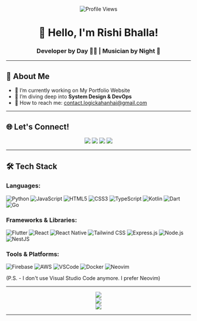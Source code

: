 <p align="center">
  <img src="https://komarev.com/ghpvc/?username=LogicKahanHai&label=Profile%20views&color=0e75b6&style=flat" alt="Profile Views">
</p>

<h1 align="center">👋 Hello, I'm Rishi Bhalla!</h1>
<h3 align="center">Developer by Day 🧑‍💻 | Musician by Night 🥁</h3>

---

## 🚀 About Me

- 🔭 I’m currently working on My Portfolio Website
- 🌱 I’m diving deep into **System Design & DevOps**
- 💌 How to reach me: <a href="mailto:contact.logickahanhai@gmail.com">contact.logickahanhai@gmail.com</a>

---

## 🌐 Let's Connect!

<p align="center">
  <a href="https://instagram.com/logickitalaash"><img src="https://img.shields.io/badge/Instagram-%23E4405F.svg?logo=Instagram&logoColor=white"></a>
  <a href="https://linkedin.com/in/rishi-bhalla"><img src="https://img.shields.io/badge/LinkedIn-%230077B5.svg?logo=linkedin&logoColor=white"></a>
  <a href="https://twitter.com/LogicKiTalaash"><img src="https://img.shields.io/badge/Twitter-%231DA1F2.svg?logo=Twitter&logoColor=white"></a>
  <a href="https://youtube.com/@LogicKahanHai"><img src="https://img.shields.io/badge/YouTube-%23FF0000.svg?logo=YouTube&logoColor=white"></a>
</p>

---

## 🛠️ Tech Stack

### Languages:

![Python](https://img.shields.io/badge/Python-3776AB?style=flat-square&logo=python&logoColor=white)
![JavaScript](https://img.shields.io/badge/JavaScript-F7DF1E?style=flat-square&logo=javascript&logoColor=black)
![HTML5](https://img.shields.io/badge/HTML5-E34F26?style=flat-square&logo=html5&logoColor=white)
![CSS3](https://img.shields.io/badge/CSS3-1572B6?style=flat-square&logo=css3&logoColor=white)
![TypeScript](https://img.shields.io/badge/TypeScript-3178C6?style=flat-square&logo=typescript&logoColor=white)
![Kotlin](https://img.shields.io/badge/Kotlin-7F52FF?style=flat-square&logo=kotlin&logoColor=white)
![Dart](https://img.shields.io/badge/Dart-0175C2?style=flat-square&logo=dart&logoColor=white)
![Go](https://img.shields.io/badge/Go-00ADD8?style=flat-square&logo=go&logoColor=white)

### Frameworks & Libraries:

![Flutter](https://img.shields.io/badge/Flutter-02569B?style=flat-square&logo=flutter&logoColor=white)
![React](https://img.shields.io/badge/React-61DAFB?style=flat-square&logo=react&logoColor=black)
![React Native](https://img.shields.io/badge/React_Native-61DAFB?style=flat-square&logo=react&logoColor=black)
![Tailwind CSS](https://img.shields.io/badge/Tailwind_CSS-06B6D4?style=flat-square&logo=tailwind-css&logoColor=white)
![Express.js](https://img.shields.io/badge/Express.js-000000?style=flat-square&logo=express&logoColor=white)
![Node.js](https://img.shields.io/badge/Node.js-5FA04E?style=flat-square&logo=node.js&logoColor=white)
![NestJS](https://img.shields.io/badge/NestJS-E0234E?style=flat-square&logo=nestjs&logoColor=white)

### Tools & Platforms:

![Firebase](https://img.shields.io/badge/Firebase-FFCA28?style=flat-square&logo=firebase&logoColor=black)
![AWS](https://img.shields.io/badge/AWS-F38020?style=flat-square&logo=amazonaws&logoColor=white)
![VSCode](https://img.shields.io/badge/VSCode-007ACC?style=flat-square&logo=visual-studio-code&logoColor=white) 
![Docker](https://img.shields.io/badge/Docker-2496ED?style=flat-square&logo=docker&logoColor=white)
![Neovim](https://img.shields.io/badge/Neovim-57A143?style=flat-square&logo=neovim&logoColor=white) 

(P.S. - I don't use Visual Studio Code anymore. I prefer Neovim)

---

<p align="center">
  <img src="https://github-readme-stats.vercel.app/api?username=LogicKahanHai&theme=dark&hide_border=false&include_all_commits=true&count_private=true">
  <br>
  <img src="https://github-readme-streak-stats.herokuapp.com/?user=LogicKahanHai&theme=dark&hide_border=false">
  <br>
  <img src="https://github-readme-stats.vercel.app/api/top-langs/?username=LogicKahanHai&theme=dark&hide_border=false&include_all_commits=true&count_private=true&layout=compact">
</p>

---
